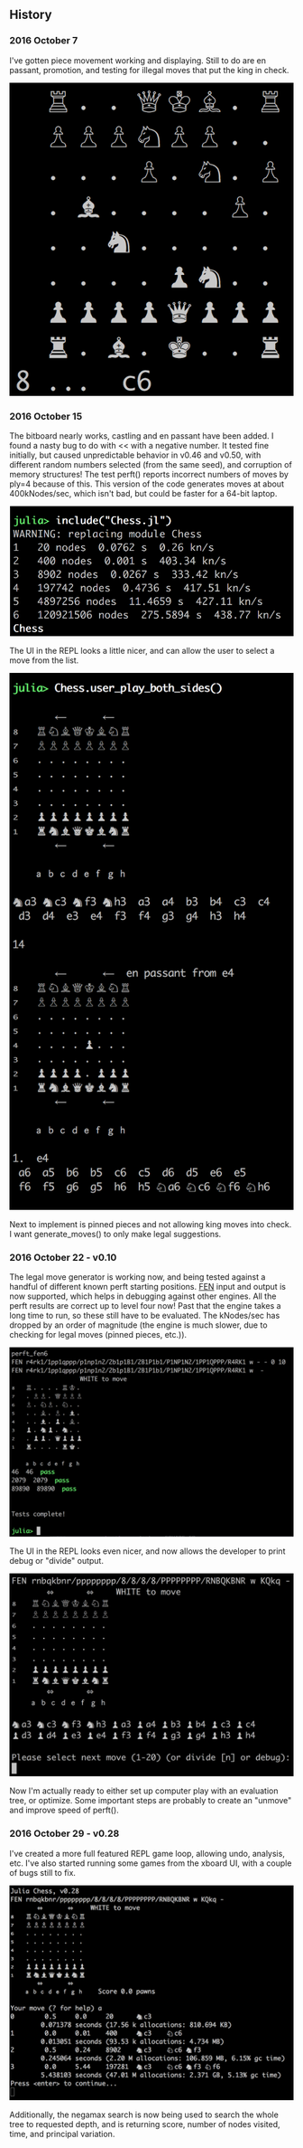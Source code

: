 ## History
### 2016 October 7
I've gotten piece movement working and displaying.  Still to do are en passant, promotion, and testing for illegal moves that put the king in check.

![snapshot from 8 Oct 2016](2016-10-08-chess.png)

### 2016 October 15
The bitboard nearly works, castling and en passant have been added.  I found a nasty bug to do with << with a negative number.  It tested fine initially, but caused unpredictable behavior in v0.46 and v0.50, with different random numbers selected (from the same seed), and corruption of memory structures!   The test perft() reports incorrect numbers of moves by ply=4 because of this.  This version of the code generates moves at about 400kNodes/sec, which isn't bad, but could be faster for a 64-bit laptop.

![perft snapshot from 15 Oct 2016](2016-10-15-perft.png)

The UI in the REPL looks a little nicer, and can allow the user to select a move from the list.

![ui snapshot from 15 Oct 2016](2016-10-15-chess.png)

Next to implement is pinned pieces and not allowing king moves into check.  I want generate_moves() to only make legal suggestions.


### 2016 October 22 - v0.10
The legal move generator is working now, and being tested against a handful of different known perft starting positions.  [FEN](https://en.wikipedia.org/wiki/Forsyth%E2%80%93Edwards_Notation) input and output is now supported, which helps in debugging against other engines.   All the perft results are correct up to level four now!  Past that the engine takes a long time to run, so these still have to be evaluated.   The kNodes/sec has dropped by an order of magnitude (the engine is much slower, due to checking for legal moves (pinned pieces, etc.)).

![perft snapshot from 22 Oct 2016](2016-10-22-perft.png)

The UI in the REPL looks even nicer, and now allows the developer to print debug or "divide" output.

![ui snapshot from 22 Oct 2016](2016-10-22-chess.png)

Now I'm actually ready to either set up computer play with an evaluation tree, or optimize.   Some important steps are probably to create an "unmove" and improve speed of perft().


### 2016 October 29 - v0.28
I've created a more full featured REPL game loop, allowing undo, analysis, etc.
I've also started running some games from the xboard UI, with a couple of bugs still to fix.

![ui snapshot from 29 Oct 2016](2016-10-29-chess.png)

Additionally, the negamax search is now being used to search the whole tree to requested depth, and is returning score, number of nodes visited, time, and principal variation.
